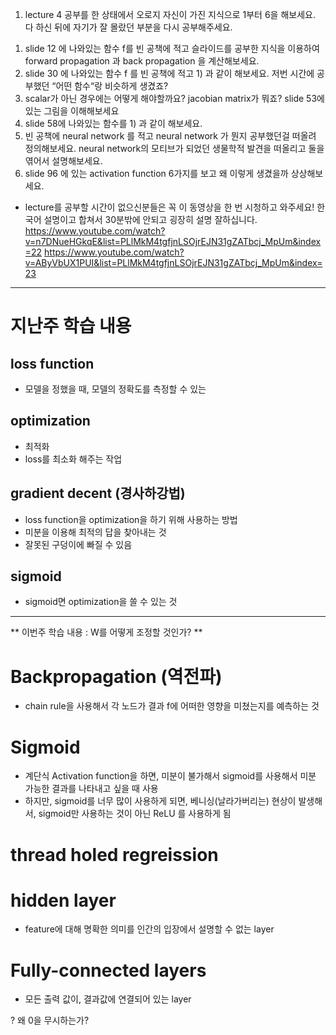 1. lecture 4
공부를 한 상태에서 오로지 자신이 가진 지식으로 1부터 6을 해보세요. 다 하신 뒤에 자기가 잘 몰랐던 부분을 다시 공부해주세요.
1) slide 12 에 나와있는 함수 f를 빈 공책에 적고 슬라이드를 공부한 지식을 이용하여 forward propagation 과 back propagation 을 계산해보세요.
2) slide 30 에 나와있는 함수 f 를 빈 공책에 적고 1) 과 같이 해보세요. 저번 시간에 공부했던 “어떤 함수“랑 비슷하게 생겼죠?
3) scalar가 아닌 경우에는 어떻게 해야할까요? jacobian matrix가 뭐죠? slide 53에 있는 그림을 이해해보세요
4) slide 58에 나와있는 함수를 1) 과 같이 해보세요.
5) 빈 공책에 neural network 를 적고 neural network 가 뭔지 공부했던걸 떠올려 정의해보세요. neural network의 모티브가 되었던 생물학적 발견을 떠올리고 둘을 엮어서 설명해보세요.
6) slide 96 에 있는 activation function 6가지를 보고 왜 이렇게 생겼을까 상상해보세요.

+ lecture를 공부할 시간이 없으신분들은 꼭 이 동영상을 한 번 시청하고 와주세요! 한국어 설명이고 합쳐서 30분밖에 안되고 굉장히 설명 잘하십니다. 
https://www.youtube.com/watch?v=n7DNueHGkqE&list=PLlMkM4tgfjnLSOjrEJN31gZATbcj_MpUm&index=22
https://www.youtube.com/watch?v=AByVbUX1PUI&list=PLlMkM4tgfjnLSOjrEJN31gZATbcj_MpUm&index=23

---
# 지난주 학습 내용
## loss function
- 모델을 정했을 때, 모델의 정확도를 측정할 수 있는 

## optimization
- 최적화
- loss를 최소화 해주는 작업

## gradient decent (경사하강법)
- loss function을 optimization을 하기 위해 사용하는 방법
- 미분을 이용해 최적의 답을 찾아내는 것
- 잘못된 구덩이에 빠질 수 있음

## sigmoid
- sigmoid면 optimization을 쓸 수 있는 것

---
** 이번주 학습 내용 : W를 어떻게 조정할 것인가? **

# Backpropagation (역전파)
-  chain rule을 사용해서 각 노드가 결과 f에 어떠한 영향을 미쳤는지를 예측하는 것

# Sigmoid
- 계단식 Activation function을 하면, 미분이 불가해서 sigmoid를 사용해서 미분 가능한 결과를 나타내고 싶을 때 사용
- 하지만, sigmoid를 너무 많이 사용하게 되면, 베니싱(날라가버리는) 현상이 발생해서, sigmoid만 사용하는 것이 아닌 ReLU 를 사용하게 됨

# thread holed regreission 

# hidden layer
- feature에 대해 명확한 의미를 인간의 입장에서 설명할 수 없는 layer

# Fully-connected layers
- 모든 출력 값이, 결과값에 연결되어 있는 layer

? 왜 0을 무시하는가?